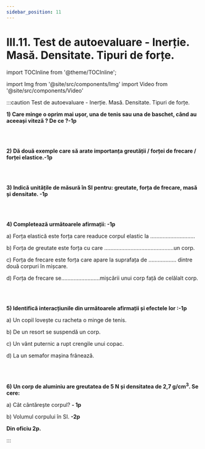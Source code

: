 ```yaml
---
sidebar_position: 11
---
```


# III.11. Test de autoevaluare - Inerție. Masă. Densitate. Tipuri de forțe.


import TOCInline from '@theme/TOCInline';

<TOCInline toc={toc} />



import Img from '@site/src/components/Img'
import Video from '@site/src/components/Video'






:::caution Test de autoevaluare - Inerție. Masă. Densitate. Tipuri de forțe.

**1) Care minge o oprim mai ușor, una de tenis sau una de baschet, când au aceeași viteză ? De ce ?-1p**

<br></br>

**2) Dă două exemple care să arate importanța greutății / forței de frecare / forței elastice.-1p**

<br></br>

**3) Indică unitățile de măsură în SI pentru: greutate, forța de frecare, masă și densitate. -1p**

<br></br>


**4) Completează următoarele afirmații: -1p**

a)	Forța elastică este forța care readuce corpul elastic la …………………...…..

b)	Forța de greutate este forța cu care ………………………………………un corp.

c)	Forța de frecare este forța care apare la suprafața de ……………… dintre două corpuri în mișcare.

d)	Forța de frecare se…………………….mișcării unui corp față de celălalt corp.


<br></br>

**5) Identifică interacțiunile din următoarele afirmații și efectele lor :-1p**

a)	Un copil lovește cu racheta o minge de tenis.

b)	De un resort se suspendă un corp.

c)	Un vânt puternic a rupt crengile unui copac.

d)	La un semafor mașina frânează.


<br></br>


**6) Un corp de aluminiu are greutatea de 5 N și densitatea de 2,7 g/cm<sup>3</sup>. Se cere:**

a)	Cât cântărește corpul? **- 1p**

b)	Volumul corpului în SI. **-2p**



**Din oficiu 2p.**




:::